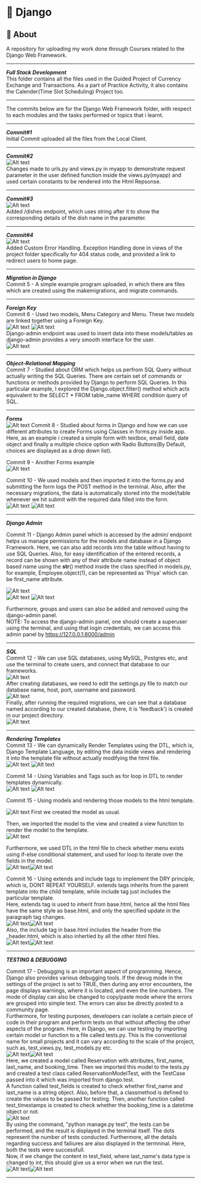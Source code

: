 # 🚀 Django  

## 📌 About  
A repository for uploading my work done through Courses related to the Django Web Framework.  

---  

_**Full Stack Development**_  
This folder contains all the files used in the Guided Project of Currency Exchange and Transactions. As a part of Practice Activity, it also contains the Calender(Time Slot Scheduling) Project too.  

---

The commits below are for the Django Web Framework folder, with respect to each modules and the tasks performed or topics that i learnt.  

---  


_**Commit#1**_  
Initial Commit uploaded all the files from the Local Client.  

---  
  
_**Commit#2**_  
![Alt text](images/home-commit2.png)  
Changes made to urls.py and views.py in myapp to demonstrate request parameter in the user defined function inside the views.py(myapp) and used certain constants to be rendered into the Html Repsonse.  

---  
  
_**Commit#3**_  
![Alt text](images/dishes-commit3.png)  
Added /dishes endpoint, which uses string after it to show the corresponding details of the dish name in the parameter.  

---  

_**Commit#4**_  
![Alt text](images/errorhandling-commit4.png)  
Added Custom Error Handling. Exception Handling done in views of the project folder specifically for 404 status code, and provided a link to redirect users to home page.  

---  

_**Migration in Django**_  
Commit 5 - A simple example program uploaded, in which there are files which are created using the makemigrations, and migrate commands.  

---  

_**Foreign Key**_  
Commit 6 - Used two models, Menu Category and Menu. These two models are linked together using a Foreign Key.  
![Alt text](images/foreign-key1.png)
![Alt text](images/foreign-key2.png)  
Django-admin endpoint was used to insert data into these models/tables as django-admin provides a very smooth interface for the user.  
![Alt text](images/django-admin.png)  

---  

_**Object-Relational Mapping**_  
Commit 7 - Studied about ORM which helps us perfrom SQL Query without actually writing the SQL Queries. There are certain set of commands or functions or methods provided by Django to perform SQL Queries. In this particular example, I explored the Django.object.filter() method which acts equivalent to the SELECT * FROM table_name WHERE condition query of SQL.  

---  

_**Forms**_  
![Alt text](images/forms.png)
Commit 8 - Studied about forms in Django and how we can use different attributes to create Forms using Classes in forms.py inside app. Here, as an example i created a simple form with textbox, email field, date object and finally a multiple choice option with Radio Buttons(By Default, choices are displayed as a drop down list).  

Commit 9 - Another Forms example  
![Alt text](images/forms2.png)  

Commit 10 - We used models and then imported it into the forms.py and submitting the form logs the POST method in the terminal. Also, after the necessary migrations, the data is automatically stored into the model/table whenever we hit submit with the required data filled into the form.  
![Alt text](images/postrequest.png)
![Alt text](images/post-table.png)  

---  

_**Django Admin**_  

Commit 11 - Django Admin panel which is accessed by the admin/ endpoint helps us manage permissions for the models and database in a Django Framework. Here, we can also add records into the table without having to use SQL Queries. Also, for easy identification of the entered records, a record can be shown with any of their attribute name instead of object based name using the __str__() method inside the class specified in models.py, for example, Employee.object(1), can be represented as 'Priya' which can be first_name attribute.  

![Alt text](images/tables.png)  
![Alt text](images/users.png)
![Alt text](images/groups.png)  

Furthermore, groups and users can also be added and removed using the django-admin panel.  
NOTE: To access the django-admin panel, one should create a superuser using the terminal, and using that login credentials, we can access this admin panel by https://127.0.0.1:8000/admin  

---  

_**SQL**_  
Commit 12 - We can use SQL databases, using MySQL, Postgres etc, and use the terminal to create users, and connect that database to our frameworks.  
![Alt text](images/mysql.png)  
After creating databases, we need to edit the settings.py file to match our database name, host, port, username and password.  
![Alt text](images/database.png)  
Finally, after running the required migrations, we can see that a database named according to our created database, (here, it is 'feedback') is created in our project directory.  
![Alt text](images/feedback.png) 

---  

_**Rendering Templates**_      
Commit 13 - We can dynamically Render Templates using the DTL, which is, Django Template Language, by editing the data inside views and rendering it into the template file without actually modifying the html file.  
![Alt text](images/views.png) ![Alt text](images/about.png)  

Commit 14 - Using Variables and Tags such as for loop in DTL to render templates dynamically.  
![Alt text](images/menu.png) ![Alt text](images/menu2.png)  

Commit 15 - Using models and rendering those models to the html template.  

![Alt text](images/models.png)
First we created the model as usual.  

Then, we imported the model to the view and created a view function to render the model to the template.  
![Alt text](images/modelsviews.png)  

Furthermore, we used DTL in the html file to check whether menu exists using if-else conditional statement, and used for loop to iterate over the fields in the model.  
![Alt text](images/menu_card.png)![Alt text](images/modelshtml.png)  

Commit 16 - Using extends and include tags to implement the DRY principle, which is, DONT REPEAT YOURSELF. extends tags inherits from the parent template into the child template, while include tag just includes the particular template.  
Here, extends tag is used to inherit from base.html, hence all the html files have the same style as base.html, and only the specified update in the paragraph tag changes.  
![Alt text](images/extends.png)![Alt text](images/extends2.png)  
Also, the include tag in base.html includes the header from the _header.html, which is also inhertied by all the other html files.  
![Alt text](images/extendsoutput2.png)![Alt text](images/extendsoutput2.png)  

---  

_**TESTING & DEBUGGING**_  

Commit 17 - Debugging is an important aspect of programming. Hence, Django also provides various debugging tools. If the devug mode in the settings of the project is set to TRUE, then during any error encounters, the page displays warnings, where it is located, and even the line numbers. The mode of display can also be changed to copy/paste mode where the errors are grouped into simple text. The errors can also be directly posted to a community page.  
Furthermore, for testing purposes, developers can isolate a certain piece of code in their program and perform tests on that without affecting the other aspects of the program. Here, in Django, we can use testing by importing certain model or function to a file called tests.py. This is the conventional name for small projects and it can vary according to the scale of the project, such as, test_views.py, test_models.py etc.  
![Alt text](images/reservation.png)![Alt text](images/reservation_testing.png)  
Here, we created a model called Reservation with attributes, first_name, last_name, and booking_time. Then we imported this model to the tests.py and created a test class called ReservationModelTest, with the TestCase passed into it which was imported from django.test.  
A function called test_fields is created to check whether first_name and last_name is a string object. Also, before that, a classmethod is defined to create the values to be passed for testing. Then, another function called test_timestamps is created to check whether the booking_time is a datetime object or not.  
![Alt text](images/testing.png)  
By using the command, "python manage.py test", the tests can be performed, and the result is displayed in the terminal itself. The dots represent the number of tests conducted. Furthermore, all the details regarding success and failiures are also displayed in the termninal. Here, both the tests were successfull.  
Now, if we change the content in test_field, where last_name's data type is changed to int, this should give us a error when we run the test.  
![Alt text](images/int.png)![Alt text](images/testfailed.png)  

---  

